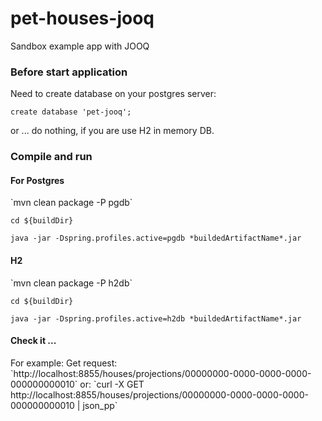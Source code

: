 # pet-houses-jooq
Sandbox example app with JOOQ 

<h3>Before start application</h3>
Need to create database on your postgres server:

`create database 'pet-jooq';`

or ... do nothing, if you are use H2 in memory DB.

<h3>Compile and run</h3>
<h4>For Postgres</h4>
`mvn clean package -P pgdb`

`cd ${buildDir}`

`java -jar -Dspring.profiles.active=pgdb *buildedArtifactName*.jar`

<h4>H2</h4>
`mvn clean package -P h2db`

`cd ${buildDir}`

`java -jar -Dspring.profiles.active=h2db *buildedArtifactName*.jar`

<h4>Check it ...</h4>
For example:
Get request: `http://localhost:8855/houses/projections/00000000-0000-0000-0000-000000000010`
or: 
`curl -X GET http://localhost:8855/houses/projections/00000000-0000-0000-0000-000000000010 | json_pp`


